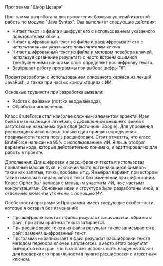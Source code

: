 Программа "Шифр Цезаря"

Программа разработана для выполнения базовых условий итоговой работы 
по модулю "Java Syntax". Она выполняет следующие действия:

- Читает текст из файла и шифрует его с использованием указанного пользователем ключа.
- Читает шифрованный текст из файла и расшифровывает его с использованием указанного пользователем ключа.
- Читает шифрованный текст из файла и методом перебора ключей, 
  используя сравнение результата с часто встречающимися трехбуквенными началами слов, определяет расшифровку текста.
- Завершает работу программы при выборе цифры "0".

Проект разработан с использованием описанного каркаса из лекций JavaRush, а также при частых консультациях с ИИ.

Основные трудности при разработке вызвали:
- Работа с файлами (потоки ввода/вывода).
- Обработка исключений.

Класс BruteForce стал наиболее сложным элементом проекта. Идея была взята из лекций JavaRush, 
с добавлением внешнего файла с заготовками начальных букв слов (источник: Google). 
Для упрощения реализации я использовал только один принцип определения правильности текста после расшифровки.
Стоит отметить, что класс BruteForce написан на 95% с использованием ИИ. 
Я лишь отобрал варианты кода, которые действительно понимаю, и адаптировал их для работы в проекте.

Дополнения:
Для шифровки и расшифровки текста я использовал приватный массив букв, 
исключив часто встречающиеся символы, такие как запятые, точки, пробелы и т.д.
Я выбрал вариант, при котором такие символы возвращаются в текст без изменений при шифровании.
Класс Cipher был написан с меньшим участием ИИ, но с частыми консультациями. 
Основные идеи и структура были разработаны мной, а отдельные моменты уточнены с помощью ИИ.

Особенности программы:
Программа имеет следующие особенности, которые я оставил без изменений:
- При шифровке текста из файла результат записывается обратно в файл, при этом оригинал текста затирается.
- При расшифровке текста из файла результат также записывается в файл, заменяя шифрованный текст.
- Программа не записывает в файл результат расшифровки текста методом перебора ключей (BruteForce). 
  Вместо этого результат выводится на экран, что позволяет использовать найденный ключ для проверки
  его правильности в пункте расшифровки с известным ключом.
